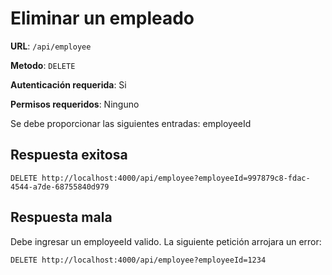 # Eliminar un empleado

**URL**: `/api/employee`

**Metodo**: `DELETE`

**Autenticación requerida**: Si

**Permisos requeridos**: Ninguno

Se debe proporcionar las siguientes entradas: employeeId

## Respuesta exitosa

```http
DELETE http://localhost:4000/api/employee?employeeId=997879c8-fdac-4544-a7de-68755840d979
```

## Respuesta mala

Debe ingresar un employeeId valido. La siguiente petición arrojara un error:

```http
DELETE http://localhost:4000/api/employee?employeeId=1234
```
